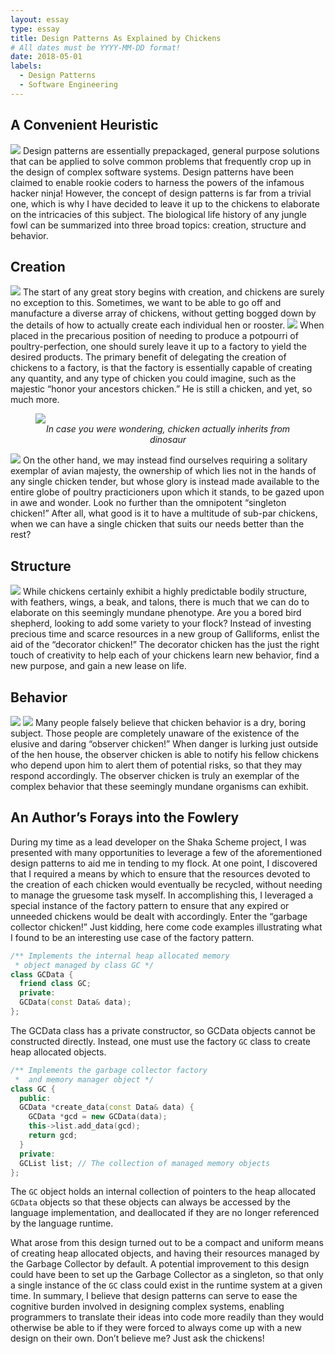 ```yaml
---
layout: essay
type: essay
title: Design Patterns As Explained by Chickens
# All dates must be YYYY-MM-DD format!
date: 2018-05-01
labels:
  - Design Patterns
  - Software Engineering
---
```


## A Convenient Heuristic

<img class="ui small right floated rounded image" src="../images/ninja_chicken.png">
Design patterns are essentially prepackaged, general purpose solutions that can be applied to solve common problems that frequently crop up in the design of complex software systems. Design patterns have been claimed to enable rookie coders to harness the powers of the infamous hacker ninja! However, the concept of design patterns is far from a trivial one, which is why I have decided to leave it up to the chickens to elaborate on the intricacies of this subject. The biological life history of any jungle fowl can be summarized into three broad topics: creation, structure and behavior.

## Creation

<img class="ui small left floated circular image" src="../images/chicken_or_egg.jpg">
The start of any great story begins with creation, and chickens are surely no exception to this. Sometimes, we want to be able to go off and manufacture a diverse array of chickens, without getting bogged down by the details of how to actually create each individual hen or rooster.
<img class="ui small right floated circular image" src="../images/chicken_factory.jpg">
When placed in the precarious position of needing to produce a potpourri of poultry-perfection, one should surely leave it up to a factory to yield the desired products. The primary benefit of delegating the creation of chickens to a factory, is that the factory is essentially capable of creating any quantity, and any type of chicken you could imagine, such as the majestic “honor your ancestors chicken.” He is still a chicken, and yet, so much more.

<figure>
<img class="ui medium centered rounded image" src="../images/chicken_dinosaur.jpg">
  <figcaption style="text-align: center"><em>In case you were wondering, chicken actually inherits from dinosaur</em></figcaption>
</figure>

<img class="ui small left floated circular image" src="../images/singleton_chicken.png">
On the other hand, we may instead find ourselves requiring a solitary exemplar of avian majesty, the ownership of which lies not in the hands of any single chicken tender, but whose glory is instead made available to the entire globe of poultry practicioners upon which it stands, to be gazed upon in awe and wonder. Look no further than the omnipotent “singleton chicken!” After all, what good is it to have a multitude of sub-par chickens, when we can have a single chicken that suits our needs better than the rest?

## Structure
<img class="ui small right floated circular image" src="../images/decorator_chicken.jpg">
While chickens certainly exhibit a highly predictable bodily structure, with feathers, wings, a beak, and talons, there is much that we can do to elaborate on this seemingly mundane phenotype. Are you a bored bird shepherd, looking to add some variety to your flock? Instead of investing precious time and scarce resources in a new group of Galliforms, enlist the aid of the “decorator chicken!” The decorator chicken has the just the right touch of creativity to help each of your chickens learn new behavior, find a new purpose, and gain a new lease on life. 

## Behavior
<img class="ui small left floated circular image" src="../images/big_bad_wolf.jpeg">
<img class="ui small right floated circular image" src="../images/observer_chicken.png">
Many people falsely believe that chicken behavior is a dry, boring subject. Those people are completely unaware of the existence of the elusive and daring “observer chicken!” When danger is lurking just outside of the hen house, the observer chicken is able to notify his fellow chickens who depend upon him to alert them of potential risks, so that they may respond accordingly. The observer chicken is truly  an exemplar of the complex behavior that these seemingly mundane organisms can exhibit.

## An Author’s Forays into the Fowlery

During my time as a lead developer on the Shaka Scheme project, I was presented with many opportunities to leverage a few of the aforementioned design patterns to aid me in tending to my flock. At one point, I discovered that I required a means by which to ensure that the resources devoted to the creation of each chicken would eventually be recycled, without needing to manage the gruesome task myself. In accomplishing this, I leveraged a special instance of the factory pattern to ensure that any expired or unneeded chickens would be dealt with accordingly.  Enter the “garbage collector chicken!” Just kidding, here come code examples illustrating what I found to be an interesting use case of the factory pattern.

``` c++
/** Implements the internal heap allocated memory 
 * object managed by class GC */
class GCData {
  friend class GC;
  private:
  GCData(const Data& data);
};
```

The GCData class has a private constructor, so GCData objects cannot be constructed directly. Instead, one must use the factory `GC` class to create heap allocated objects.

``` c++
/** Implements the garbage collector factory
 *  and memory manager object */
class GC {
  public:
  GCData *create_data(const Data& data) {
    GCData *gcd = new GCData(data);
    this->list.add_data(gcd);
    return gcd;
  }
  private:
  GCList list; // The collection of managed memory objects
};
```

The `GC` object holds an internal collection of pointers to the heap allocated `GCData` objects so that these objects can always be accessed by the language implementation, and deallocated if they are no longer referenced by the language runtime.
    
What arose from this design turned out to be a compact and uniform means of creating heap allocated objects, and having their resources managed by the Garbage Collector by default. A potential improvement to this design could have been to set up the Garbage Collector as a singleton, so that only a single instance of the `GC` class could exist in the runtime system at a given time. In summary, I believe that design patterns can serve to ease the cognitive burden involved in designing complex systems, enabling programmers to translate their ideas into code more readily than they would otherwise be able to if they were forced to always come up with a new design on their own. Don’t believe me? Just ask the chickens!
